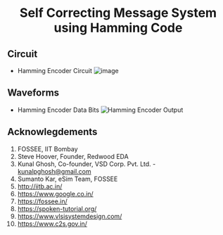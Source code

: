 <h1 align="center"> Self Correcting Message System<br>using Hamming Code </h1>

## Circuit
* Hamming Encoder Circuit
![image](https://user-images.githubusercontent.com/66154908/194748515-41ba18cc-0041-45d7-962a-53a7960f57a9.png)


## Waveforms

* Hamming Encoder Data Bits
![Hamming Encoder Output](https://user-images.githubusercontent.com/66154908/194748487-ac0b8cb4-d059-40a0-9f01-60d406693db1.jpg)



## Acknowlegdements
1. FOSSEE, IIT Bombay
2. Steve Hoover, Founder, Redwood EDA
3. Kunal Ghosh, Co-founder, VSD Corp. Pvt. Ltd. - kunalpghosh@gmail.com
4. Sumanto Kar, eSim Team, FOSSEE
5.  http://iitb.ac.in/
6.  https://www.google.co.in/
7.  https://fossee.in/
8.  https://spoken-tutorial.org/
9.  https://www.vlsisystemdesign.com/
10. https://www.c2s.gov.in/
